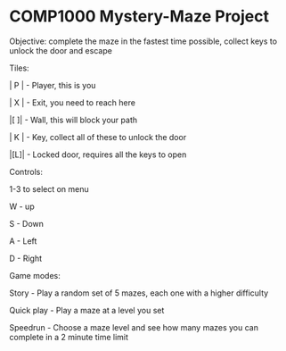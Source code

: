 # COMP1000 Mystery-Maze Project
Objective:
complete the maze in the fastest time possible, collect keys to unlock the door and escape

Tiles:

| P | - Player, this is you

| X | - Exit, you need to reach here

|[ ]| - Wall, this will block your path

| K | - Key, collect all of these to unlock the door

|[L]| - Locked door, requires all the keys to open

Controls:

1-3 to select on menu

W - up

S - Down

A - Left

D - Right

Game modes:


Story - Play a random set of 5 mazes, each one with a higher difficulty

Quick play - Play a maze at a level you set

Speedrun - Choose a maze level and see how many mazes you can complete in a 2 minute time limit

